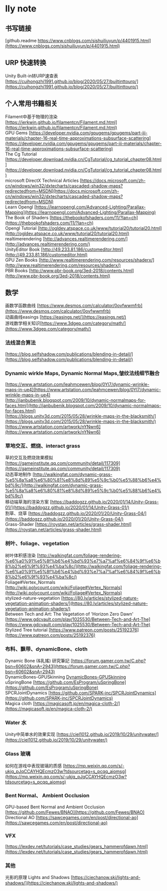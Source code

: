 # lly note

## 书写链接
[github.readme https://www.cnblogs.com/sishuiliuyun/p/4401915.html](https://www.cnblogs.com/sishuiliuyun/p/4401915.html)

## URP 快速转换
Unity Built-in转URP速查表 [https://cuihongzhi1991.github.io/blog/2020/05/27/builtinttourp/](https://cuihongzhi1991.github.io/blog/2020/05/27/builtinttourp/)    

## 个人常用书籍相关
Filament中基于物理的渲染 [https://jerkwin.github.io/filamentcn/Filament.md.html](https://jerkwin.github.io/filamentcn/Filament.md.html)    
GPU Gems [https://developer.nvidia.com/gpugems/gpugems/part-iii-materials/chapter-16-real-time-approximations-subsurface-scattering](https://developer.nvidia.com/gpugems/gpugems/part-iii-materials/chapter-16-real-time-approximations-subsurface-scattering)    
The Cg Tutorial [https://developer.download.nvidia.cn/CgTutorial/cg_tutorial_chapter08.html](https://developer.download.nvidia.cn/CgTutorial/cg_tutorial_chapter08.html)    
microsoft DirectX Technical Articles [https://docs.microsoft.com/zh-cn/windows/win32/dxtecharts/cascaded-shadow-maps?redirectedfrom=MSDN](https://docs.microsoft.com/zh-cn/windows/win32/dxtecharts/cascaded-shadow-maps?redirectedfrom=MSDN)    
Learn Opengl [https://learnopengl.com/Advanced-Lighting/Parallax-Mapping](https://learnopengl.com/Advanced-Lighting/Parallax-Mapping)    
The Book of Shaders [https://thebookofshaders.com/11/?lan=ch](https://thebookofshaders.com/11/?lan=ch)    
Opengl Tutorial [http://ogldev.atspace.co.uk/www/tutorial20/tutorial20.html](http://ogldev.atspace.co.uk/www/tutorial20/tutorial20.html)    
realtimerendering [http://advances.realtimerendering.com/](http://advances.realtimerendering.com/)    
UnityEditor Book [http://49.233.81.186/customeditor.html](http://49.233.81.186/customeditor.html)    
GPU Zen Books [http://www.realtimerendering.com/resources/shaderx/](http://www.realtimerendering.com/resources/shaderx/)    
PBR Books [http://www.pbr-book.org/3ed-2018/contents.html](http://www.pbr-book.org/3ed-2018/contents.html)    

## 数学
画数学函数曲线 [https://www.desmos.com/calculator/0ovfwwmfrb](https://www.desmos.com/calculator/0ovfwwmfrb)    
动画曲线easings [https://easings.net/](https://easings.net/)     
游戏数学相关知识[https://www.3dgep.com/category/math/](https://www.3dgep.com/category/math/)    

### 法线混合算法
[https://blog.selfshadow.com/publications/blending-in-detail/](https://blog.selfshadow.com/publications/blending-in-detail/)

### Dynamic wirkle Maps, Dynamic Normal Maps,皱纹法线细节融合

[https://www.artstation.com/leahmcewen/blog/0Yl7/dynamic-wrinkle-maps-in-ue4](https://www.artstation.com/leahmcewen/blog/0Yl7/dynamic-wrinkle-maps-in-ue4)    
[http://janbubenik.blogspot.com/2009/10/dynamic-normalmaps-for-faces.html](http://janbubenik.blogspot.com/2009/10/dynamic-normalmaps-for-faces.html)    
[https://blogs.unity3d.com/2015/05/28/wrinkle-maps-in-the-blacksmith/](https://blogs.unity3d.com/2015/05/28/wrinkle-maps-in-the-blacksmith/)    
[https://www.artstation.com/artwork/nYNwn6](https://www.artstation.com/artwork/nYNwn6)    

### 草地交互、燃烧、interact grass
草的交互及燃烧效果模拟 [https://gameinstitute.qq.com/community/detail/117309](https://gameinstitute.qq.com/community/detail/117309)    
动态草地制作 [http://walkingfat.com/dynamic-grass-%e5%8a%a8%e6%80%81%e8%8d%89%e5%9c%b0%e5%88%b6%e4%bd%9c/](http://walkingfat.com/dynamic-grass-%e5%8a%a8%e6%80%81%e8%8d%89%e5%9c%b0%e5%88%b6%e4%bd%9c/)    
移动端草海的渲染方案 [https://baddogzz.github.io/2020/01/14/Unity-Grass-01/](https://baddogzz.github.io/2020/01/14/Unity-Grass-01/)    
割草、烧草 [https://baddogzz.github.io/2020/01/20/Unity-Grass-04/](https://baddogzz.github.io/2020/01/20/Unity-Grass-04/)    
Grass-Shader [https://roystan.net/articles/grass-shader.html](https://roystan.net/articles/grass-shader.html)    

### 树叶、foliage、vegetation
树叶体积感渲染 [http://walkingfat.com/foliage-rendering-%e6%a0%91%e5%8f%b6%e4%bd%93%e7%a7%af%e6%84%9f%e6%b8%b2%e6%9f%93%e4%ba%8c/](http://walkingfat.com/foliage-rendering-%e6%a0%91%e5%8f%b6%e4%bd%93%e7%a7%af%e6%84%9f%e6%b8%b2%e6%9f%93%e4%ba%8c/)    
Foliage#Vertex_Normals [http://wiki.polycount.com/wiki/Foliage#Vertex_Normals](http://wiki.polycount.com/wiki/Foliage#Vertex_Normals)   
stylized-nature-vegetation [https://80.lv/articles/stylized-nature-vegetation-animation-shaders/](https://80.lv/articles/stylized-nature-vegetation-animation-shaders/)   
Between Tech and Art: The Vegetation of 'Horizon Zero Dawn' [https://www.gdcvault.com/play/1025530/Between-Tech-and-Art-The](https://www.gdcvault.com/play/1025530/Between-Tech-and-Art-The)   
Stylized Tree tutorial [https://www.patreon.com/posts/25192376](https://www.patreon.com/posts/25192376)    

### 布料、飘带、dynamicBone、cloth
Dynamic Bone (&乳搖) 研究筆記 [https://forum.gamer.com.tw/C.php?bsn=60602&snA=2943](https://forum.gamer.com.tw/C.php?bsn=60602&snA=2943)    
DynamicBones-GPUSkinning [DynamicBones-GPUSkinning](https://github.com/chenyong2github/DynamicBones-GPUSkinning)    
uSpringBone [https://github.com/EsProgram/uSpringBone](https://github.com/EsProgram/uSpringBone)    
SPCRJointDynamics [https://github.com/SPARK-inc/SPCRJointDynamics](https://github.com/SPARK-inc/SPCRJointDynamics)    
Magica cloth [https://magicasoft.jp/en/magica-cloth-2/](https://magicasoft.jp/en/magica-cloth-2/)    

### Water 水
Unity中简单水的效果实现 [https://ciel1012.github.io/2019/10/29/unitywater/](https://ciel1012.github.io/2019/10/29/unitywater/)    

### Glass 玻璃
如何在游戏中表现玻璃的质感 [https://mp.weixin.qq.com/s/-ukjq_pJqCCAYHQEcmzO3w?tdsourcetag=s_pcqq_aiomsg](https://mp.weixin.qq.com/s/-ukjq_pJqCCAYHQEcmzO3w?tdsourcetag=s_pcqq_aiomsg)    

### Bent Normal、 Ambient Occlusion
GPU-based Bent Normal and Ambient Occlusion [https://github.com/Fewes/BNAO](https://github.com/Fewes/BNAO)    
Directional AO [https://sawcegames.com/en/post/directional-ao](https://sawcegames.com/en/post/directional-ao)   

### VFX
[https://lexdev.net/tutorials/case_studies/gears_hammerofdawn.html](https://lexdev.net/tutorials/case_studies/gears_hammerofdawn.html)    


### 其他
光影的原理 Lights and Shadows [https://ciechanow.ski/lights-and-shadows/](https://ciechanow.ski/lights-and-shadows/)    
